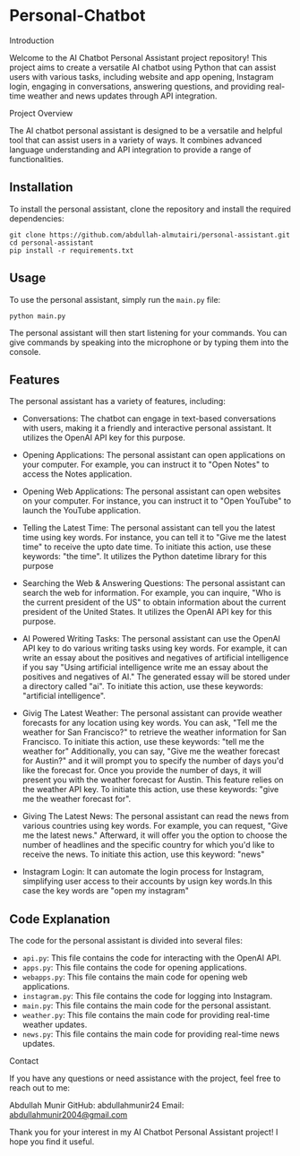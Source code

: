 # Personal-Chatbot

Introduction

Welcome to the AI Chatbot Personal Assistant project repository! This project aims to create a versatile AI chatbot using Python that can assist users with various tasks, including website and app opening, Instagram login, engaging in conversations, answering questions, and providing real-time weather and news updates through API integration.

Project Overview

The AI chatbot personal assistant is designed to be a versatile and helpful tool that can assist users in a variety of ways. It combines advanced language understanding and API integration to provide a range of functionalities.

## Installation

To install the personal assistant, clone the repository and install the required dependencies:

```
git clone https://github.com/abdullah-almutairi/personal-assistant.git
cd personal-assistant
pip install -r requirements.txt
```

## Usage

To use the personal assistant, simply run the `main.py` file:

```
python main.py
```

The personal assistant will then start listening for your commands. You can give commands by speaking into the microphone or by typing them into the console.

## Features

The personal assistant has a variety of features, including:

* Conversations: The chatbot can engage in text-based conversations with users, making it a friendly and interactive personal assistant. It utilizes the OpenAI API key for this purpose.
  
* Opening Applications: The personal assistant can open applications on your computer. For example, you can instruct it to "Open Notes" to access the Notes application.
  
* Opening Web Applications: The personal assistant can open websites on your computer. For instance, you can instruct it to "Open YouTube" to launch the YouTube application.
  
* Telling the Latest Time: The personal assistant can tell you the latest time using key words. For instance, you can tell it to "Give me the latest time" to receive the upto date time. To initiate this action, use these keywords: "the time". It utilizes the Python datetime library for this purpose
  
* Searching the Web & Answering Questions: The personal assistant can search the web for information. For example, you can inquire, "Who is the current president of the US" to obtain information about the current president of the United States. It utilizes the OpenAI API key for this purpose.

* AI Powered Writing Tasks: The personal assistant can use the OpenAI API key to do various writing tasks using key words. For example, it can write an essay about the positives and negatives of artificial intelligence if you say "Using artificial intelligence write me an essay about the positives and negatives of AI." The generated essay will be stored under a directory called "ai". To initiate this action, use these keywords: "artificial intelligence".
  
* Givig The Latest Weather: The personal assistant can provide weather forecasts for any location using key words. You can ask, "Tell me the weather for San Francisco?" to retrieve the weather information for San Francisco. To initiate this action, use these keywords: "tell me the weather for" Additionally, you can say, "Give me the weather forecast for Austin?" and it will prompt you to specify the number of days you'd like the forecast for. Once you provide the number of days, it will present you with the weather forecast for Austin. This feature relies on the weather API key. To initiate this action, use these keywords: "give me the weather forecast for".
  
* Giving The Latest News: The personal assistant can read the news from various countries using key words. For example, you can request, "Give me the latest news." Afterward, it will offer you the option to choose the number of headlines and the specific country for which you'd like to receive the news. To initiate this action, use this keyword: "news"
  
* Instagram Login: It can automate the login process for Instagram, simplifying user access to their accounts by usign key words.In this case the key words are "open my instagram"

## Code Explanation

The code for the personal assistant is divided into several files:

* `api.py`: This file contains the code for interacting with the OpenAI API.
* `apps.py`: This file contains the code for opening applications.
* `webapps.py`: This file contains the main code for opening web applications.
* `instagram.py`: This file contains the code for logging into Instagram.
* `main.py`: This file contains the main code for the personal assistant.
* `weather.py`: This file contains the main code for providing real-time weather updates.
* `news.py`: This file contains the main code for providing real-time news updates.



Contact

If you have any questions or need assistance with the project, feel free to reach out to me:

Abdullah Munir
GitHub: abdullahmunir24
Email: abdullahmunir2004@gmail.com

Thank you for your interest in my AI Chatbot Personal Assistant project! I hope you find it useful.

